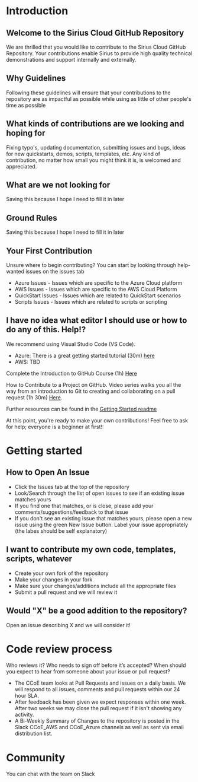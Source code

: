 # Introduction

## Welcome to the Sirius Cloud GitHub Repository

We are thrilled that you would like to contribute to the Sirius Cloud GitHub Repository.  Your contributions enable Sirius to provide high quality technical demonstrations and support internally and externally.

## Why Guidelines

Following these guidelines will ensure that your contributions to the repository are as impactful as possible while using as little of other people's time as possible

## What kinds of contributions are we looking and hoping for

Fixing typo's, updating documentation, submitting issues and bugs, ideas for new quickstarts, demos, scripts, templates, etc.  Any kind of contribution, no matter how small you might think it is, is welcomed and appreciated.

## What are we not looking for

Saving this because I hope I need to fill it in later

## Ground Rules

Saving this because I hope I need to fill it in later

## Your First Contribution

Unsure where to begin contributing? You can start by looking through help-wanted issues on the issues tab
* Azure Issues - Issues which are specific to the Azure Cloud platform
* AWS Issues - Issues which are specific to the AWS Cloud Platform
* QuickStart Issues - Issues which are related to QuickStart scenarios
* Scripts Issues - Issues which are related to scripts or scripting

## I have no idea what editor I should use or how to do any of this.  Help!?

We recommend using Visual Studio Code (VS Code).  
 * Azure:  There is a great getting started tutorial (30m) [here](https://azurecitadel.github.io/guides/vscode/)
 * AWS:  TBD

Complete the Introduction to GitHub Course (1h) [Here](https://lab.github.com/githubtraining/introduction-to-github)

How to Contribute to a Project on GitHub.  Video series walks you all the way from an introduction to Git to creating and collaborating on a pull request (1h 30m) [Here](https://egghead.io/series/how-to-contribute-to-an-open-source-project-on-github).

Further resources can be found in the [Getting Started readme](https://github.com/siriuscomputersolutions/Sirius-Cloud/blob/master/gettingstarted.md)

At this point, you're ready to make your own contributions! Feel free to ask for help; everyone is a beginner at first!:

# Getting started

## How to Open An Issue

* Click the Issues tab at the top of the repository
* Look/Search through the list of open issues to see if an existing issue matches yours
 * If you find one that matches, or is close, please add your comments/suggestions/feedback to that issue
* If you don't see an existing issue that matches yours, please open a new issue using the green New Issue button.  Label your issue appropriately (the labes should be self explanatory)

## I want to contribute my own code, templates, scripts, whatever

* Create your own fork of the repository
* Make your changes in your fork
* Make sure your changes/additions include all the appropriate files 
* Submit a pull request and we will review it

## Would "X" be a good addition to the repository?

Open an issue describing X and we will consider it!

# Code review process

Who reviews it? Who needs to sign off before it’s accepted? When should you expect to hear from someone about your issue or pull request?

* The CCoE team looks at Pull Requests and issues on a daily basis. We will respond to all issues, comments and pull requests within our 24 hour SLA.
* After feedback has been given we expect responses within one week. After two weeks we may close the pull request if it isn't showing any activity.
* A Bi-Weekly Summary of Changes to the repository is posted in the Slack CCoE_AWS and CCoE_Azure channels as well as sent via email distribution list.

# Community

You can chat with the team on Slack